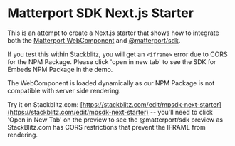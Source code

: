 # Matterport SDK Next.js Starter

This is an attempt to create a Next.js starter that shows how to integrate both the [Matterport WebComponent](https://www.npmjs.com/package/@matterport/webcomponent) and [@matterport/sdk](https://www.npmjs.com/package/@matterport/sdk).

If you test this within Stackblitz, you will get an `<iframe>` error due to CORS for the NPM Package.  Please click 'open in new tab' to see the SDK for Embeds NPM Package in the demo.

The WebComponent is loaded dynamically as our NPM Package is not compatible with server side rendering.

Try it on Stackblitz.com: [https://stackblitz.com/edit/mpsdk-next-starter](https://stackblitz.com/edit/mpsdk-next-starter) -- you'll need to click 'Open in New Tab' on the preview to see the @matterport/sdk preview as StackBlitz.com has CORS restrictions that prevent the IFRAME from rendering.
